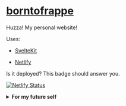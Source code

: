 # [borntofrappe](https://borntofrappe.netlify.app/)

Huzza! My personal website!

Uses:

- [SvelteKit](https://kit.svelte.dev/)

- [Netlify](https://www.netlify.com/)

Is it deployed? This badge should answer you.

[![Netlify Status](https://api.netlify.com/api/v1/badges/4e7278de-b395-4b4c-a54c-4c12fbd57fc9/deploy-status)](https://app.netlify.com/sites/borntofrappe/deploys)

<details>
<summary><strong>For my future self</strong></summary>

## TODOS

A short list of things that come up as I go:

- consider less structured selectors, for instance in the `Hero` component

  ```diff
  -header nav > svg a .text text
  svg text
  ```

## Init

```bash
npm init svelte@next
```

- Directory not empty. Continue? **y**

- Which Svelte app template? **Skeleton project**

- Use TypeScript? **No**

- Add ESLint for code linting? **Yes**

- Add Prettier for code formatting? **Yes**

## Local development

```bash
npm install
npm run dev
```

## Local build

```bash
npm run build
npm run preview
```

## Netlify adapter

```bash
npm i -D @sveltejs/adapter-netlify@next
```

## Netlify config

In `svelte.config.js`:

```js
import adapter from '@sveltejs/adapter-netlify';

const config = {
	kit: {
		adapter: adapter(),
		target: '#svelte'
	}
};
```

With `netlify.toml`:

```toml
[build]
  command = "npm run build"
  publish = "build"
```

Direct toward build command and folder. The config file overrides the option specified in the Netlify UI.

```toml
[context.production]
  environment = { NODE_VERSION = "14.18.1" }
```

Removes a bunch of warnings for optional dependencies relying on later node & npm versions. Netlify would use 10.24.1. 14.8.1 it's what I have locally.

```toml
[functions]
  node_bundler = "esbuild"
```

Seems to fix [an issue with a specific package](https://github.com/sveltejs/kit/issues/2523) which causes the Netlify build to fail.

## Icons

I drew an SVG icon to make out the outline of a rocket. From this starting point I removed the unnecessary whitespace and converted the `hsl` color with hexadecimal, saving up a few bytes.

With [realfavicongenerator](https://realfavicongenerator.net) I created the `.png`, `.ico` variants.

With [squoosh](https://squoosh.app/) I finally optimized the images.

## Webfonts

From [Google fonts](https://fonts.google.com/) I cherry picked:

- JosefinSans, only in its semibold variant

- Jost, considering the regular, semibold and italic variants

I don't load a `monospace` webfont and instead prefer to rely on the system font stack. Inconsolata is my preferred option, but it's used only if already available on the machine.

With [fontsquirrel](https://www.fontsquirrel.com/tools/webfont-generator) I created the `woff` and `woff2` file formats, changing a few options in the process:

- keep existing true type hinting

- do not fix GASP table

- no adjustment for vertical metrics

- do not fix missing glyphs, either spaces or hyphens

I don't like the idea that the generator meddles with the typeface, especially considering the vertical measure.

The fonts are placed in the `static` folder and loaded `app.html` following the one-step loading strategy explained in [a comprehensive guide to webfonts](https://www.zachleat.com/web/comprehensive-webfonts/).

In terms of CSS the `<style>` tag associates the fonts with the class `.webfonts`, relying by default on the system font stack.

In terms of JavaScript the `<script/>` tag loads the fonts with the [font loading API](https://developer.mozilla.org/en-US/docs/Web/API/CSS_Font_Loading_API).

## Colors

Following the suggestion from [refactoring UI](https://www.refactoringui.com/previews/building-your-color-palette) the `:root` selector defines custom properties for different sets of colors. Each set has ten combinations of `hsl` values with decreasing brightness.

```css
:root {
	--cool-grey-000: hsl(216, 33%, 97%);
	--cool-grey-100: hsl(214, 15%, 91%);
	/*  */
	--cool-grey-800: hsl(209, 20%, 25%);
	--cool-grey-900: hsl(210, 24%, 16%);
}
```

From this starting point the `body` selector introduces the properties actually used throughout the website.

```css
body {
	--copy-color: var(--cool-grey-200);
	--heading-color: var(--cool-grey-100);
}
```

This makes it easier to implement an alternative color palette, say for a dark theme.

```css
body.dark {
	--copy-color: var(--blue-grey-200);
	--heading-color: var(--blue-grey-100);
}
```

The properties will cascade down to benefiting elements.

_Please note:_ the dark theme has not been developed, yet.

`app.css` defines the properties. `__layout.svelte` imports the stylesheet directly in the script.

```svelte
import '../app.css';
```

## Custom properties

Beside color properties I use the `:root` selector to define other values repeated throughout the website. The idea is to have a system for sizes, transitions and any other value which needs consistency.

For each property using a custom property I repeat the declaration to provide a fallback. This value works for browsers which do not support custom properties.

```css
body {
	color: hsl(209, 20%, 25%);
	color: var(--copy-color);
}
```

I chose not to, but it is possible to repeat the value inside of the `var()` function. This works for browsers that do support custom properties, but are not able to find the custom property itself.

```css
body {
	color: var(--copy-color, hsl(209, 20%, 25%));
}
```

Say `--copy-color` is not defined, without this fallback the browser would revert to the initial value.

## Sizes

With `--size` I include steps from the [major third](https://www.modularscale.com/?1&em&1.25) scale.

```css
:root {
	--size-300: 0.8rem;
	--size-400: 1rem;
}
```

## CSS reset

In `app.css` I follow most of the guidance from [a modern CSS reset](https://piccalil.li/blog/a-modern-css-reset/).

## Color preference

The website has two color schemes, inspired by the light and dark preference of the CSS media query. The preference is set on the `html` selector so that `app.html` is able to immediately consider the choice in the script preceding the body.

Each time you need to set properties which are theme-dependent remember to use two declarations:

```css
@media (prefers-color-scheme: dark) {
	:global(html:not([data-preference])) YOUR_SELECTOR_HERE {
	}
}

:global(html[data-preference='dark']) YOUR_SELECTOR_HERE {
}
```

This is to consider the dark color preference for the specific attribute _or_ the preference set through the media query when the attribute does not exist.

## Breadcrumbs

`$app/stores` provides a store describing the page, and most usefully its path. The value is used in `BreadcrumbNavigation` to create a series of anchor link elements leading up to the current URL.

The logic is slightly complicated by the fact that for the root path the idea is to show the string 'borntofrappe' alongside the icon of a rocket.

For each additional path the string of text is accompanied by an icon when one is available with the same name.

## Meta

The `<Meta />` component includes a title, description and link for the canonical URL. For the title the information is extracted from the page store, through `$app/store`, but it is possible to override the deault by passing a value through `props`.

The error page originally leaned on this setup to show the status code.

```svelte
<Meta title="borntofrappe / {status}" description={error} />
```

Ultimately, however, I opted to just include the description and rely on the default value.

## observe

In the homepage the goal is to animate different nodes through the intersection observer API. `utils.js` creates an action for such an occasion, receiving the node and attaching a class of `.observed` on the basis of the element's position, but also preference for reduced motion.

The animation is conditioned to the class selector.

```css
section.observed::after {
	animation-play-state: running;
}
```

However, Svelte strips the CSS since it detects that there are no elements in the component with the matching class.

This explains the explicit mention of the `observed` class.

```svelte
<section class:observed={false} />
```

With a default value of `false` the class is present only following the `observe` action.

```svelte
<section class:observed={false} use:observe />
```

In the CSS I maintained the selector in a media query, but considering the preference through the action the `@media` expression becomes redundant.

```diff
-@media (prefers-reduced-motion: no-preference) {
section.observed::after {
  animation-play-state: running;
}
-}
```

The snippet is for `About.svelte` but is relevant to any other component relying on the action.

## const vs export let

The `<About />` component relies on hard-coded arrays. Past the colors, which match the `hsl` values of the default color scheme before relying on custom properties, consider whether or not to receive the keywords describing the icons through props.

```svelte
<script>
	export let satellites;
</script>
```

In this manner you can change the icons without modifying the component itself. The same spiel could apply to the hero component.

##

</details>

